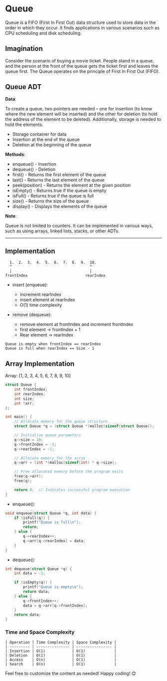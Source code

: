 # Queue

Queue is a FIFO (First In First Out) data structure used to store data in the order in which they occur. It finds applications in various scenarios such as CPU scheduling and disk scheduling.

## Imagination

Consider the scenario of buying a movie ticket. People stand in a queue, and the person at the front of the queue gets the ticket first and leaves the queue first. The Queue operates on the principle of First In First Out (FIFO).

## Queue ADT

**Data**:

To create a queue, two pointers are needed – one for insertion (to know where the new element will be inserted) and the other for deletion (to hold the address of the element to be deleted). Additionally, storage is needed to hold the elements.

- Storage container for data
- Insertion at the end of the queue
- Deletion at the beginning of the queue

**Methods**:

- enqueue() - Insertion
- dequeue() - Deletion
- first() - Returns the first element of the queue
- last() - Returns the last element of the queue
- peek(position) - Returns the element at the given position
- isEmpty() - Returns true if the queue is empty
- isFull() - Returns true if the queue is full
- size() - Returns the size of the queue
- display() - Displays the elements of the queue

**Note**:

Queue is not limited to counters. It can be implemented in various ways, such as using arrays, linked lists, stacks, or other ADTs.

---

## Implementation

```text
  1.  2.  3.  4.  5.  6.  7.  8.  9.  10.
  ^                                   ^
  |                                   |
frontIndex                          rearIndex
```

- insert (enqueue):
  - increment rearIndex
  - insert element at rearIndex
  - O(1) time complexity

- remove (dequeue):
  - remove element at frontIndex and increment frontIndex
  - first element -> frontIndex + 1
  - Rear element -> rearIndex

```text
Queue is empty when frontIndex == rearIndex
Queue is full when rearIndex == Size - 1
```

## Array Implementation

Array: [1, 2, 3, 4, 5, 6, 7, 8, 9, 10]

```C
struct Queue {
    int frontIndex;
    int rearIndex;
    int size;
    int *arr;
};

int main() {
    // Allocate memory for the queue structure
    struct Queue *q = (struct Queue *)malloc(sizeof(struct Queue));

    // Initialize queue parameters
    q->size = 10;
    q->frontIndex = -1;
    q->rearIndex = -1;

    // Allocate memory for the array
    q->arr = (int *)malloc(sizeof(int) * q->size);

    // Free allocated memory before the program exits
    free(q->arr);
    free(q);

    return 0;  // Indicates successful program execution
}
```

- enqueue():

```C
void enqueue(struct Queue *q, int data) {
    if (isFull(q)) {
        printf("Queue is full\n");
        return;
    } else {
        q->rearIndex++;
        q->arr[q->rearIndex] = data;
    }
}
```

- dequeue():

```C
int dequeue(struct Queue *q) {
    int data = -1;

    if (isEmpty(q)) {
        printf("Queue is empty\n");
        return data;
    } else {
        q->frontIndex++;
        data = q->arr[q->frontIndex];
    }
    return data;
}
```

### Time and Space Complexity
    | Operation | Time Complexity | Space Complexity |
    | --------- | --------------- | ---------------- |
    | Insertion | O(1)            | O(1)             |
    | Deletion  | O(1)            | O(1)             |
    | Access    | O(n)            | O(1)             |
    | Search    | O(n)            | O(1)             |

Feel free to customize the content as needed! Happy coding! 😊
